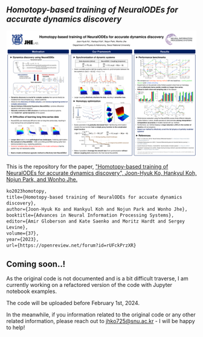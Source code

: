 *Homotopy-based training of NeuralODEs for accurate dynamics discovery*
------
![NeurIPS2023 poster](figures/neurips_poster.svg)

This is the repository for the paper,
["Homotopy-based training of NeuralODEs for accurate dynamics discovery", Joon-Hyuk Ko, Hankyul Koh, Nojun Park, and Wonho Jhe.](https://neurips.cc/virtual/2023/poster/70313)
```
ko2023homotopy,
title={Homotopy-based training of NeuralODEs for accuate dynamics discovery},
author={Joon-Hyuk Ko and Hankyul Koh and Nojun Park and Wonho Jhe},
booktitle={Advances in Neural Information Processing Systems},
editor={Amir Globerson and Kate Saenko and Moritz Hardt and Sergey Levine},
volume={37},
year={2023},
url={https://openreview.net/forum?id=rUFckPrzXR}
```

## Coming soon..!
As the original code is not documented and is a bit difficult traverse, I am currently working on a refactored version of the code with Jupyter notebook examples.

The code will be uploaded before February 1st, 2024. 

In the meanwhile, if you information related to the original code or any other related information, please reach out to jhko725@snu.ac.kr - I will be happy to help!

